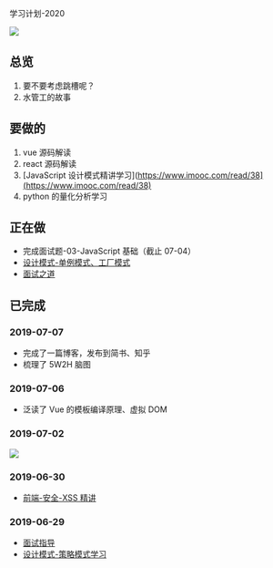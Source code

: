 学习计划-2020

![](https://ws1.sinaimg.cn/large/006tNc79gy1g4j22bixh7j30fu096jro.jpg)

## 总览

1. 要不要考虑跳槽呢？
2. 水管工的故事

## 要做的

1. vue 源码解读
2. react 源码解读
3. [JavaScript 设计模式精讲学习](https://www.imooc.com/read/38](https://www.imooc.com/read/38)
4. python 的量化分析学习

## 正在做

- 完成面试题-03-JavaScript 基础（截止 07-04）
- [设计模式-单例模式、工厂模式](https://www.imooc.com/read/38/article/481)
- [面试之道](https://juejin.im/book/5bdc715fe51d454e755f75ef/section/5c024ecbf265da616a476638)

## 已完成

### 2019-07-07

- 完成了一篇博客，发布到简书、知乎
- 梳理了 5W2H 脑图

### 2019-07-06

- 泛读了 Vue 的模板编译原理、虚拟 DOM

### 2019-07-02

![](https://ws2.sinaimg.cn/large/006tNc79gy1g4m870crcqj30qw6tj1kx.jpg)

### 2019-06-30

- [前端-安全-XSS 精讲](<[https://github.com/meiminjun/documents/blob/master/%E6%94%B6%E9%9B%86%E7%AE%B1/%E5%AE%89%E5%85%A8-XSS.md](https://github.com/meiminjun/documents/blob/master/%E6%94%B6%E9%9B%86%E7%AE%B1/%E5%AE%89%E5%85%A8-XSS.md)>)

### 2019-06-29

- [面试指导](<[https://github.com/meiminjun/documents/blob/master/%E5%89%8D%E7%AB%AF/%E9%9D%A2%E8%AF%95/01.md](https://github.com/meiminjun/documents/blob/master/%E5%89%8D%E7%AB%AF/%E9%9D%A2%E8%AF%95/01.md)>)
- [设计模式-策略模式学习](<[https://www.imooc.com/read/38/article/494](https://www.imooc.com/read/38/article/494)>)
